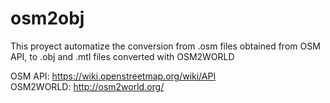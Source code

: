 # osm2obj

This proyect automatize the conversion from .osm files obtained from OSM API, to .obj and .mtl files converted with OSM2WORLD

OSM API: https://wiki.openstreetmap.org/wiki/API  
OSM2WORLD: http://osm2world.org/
